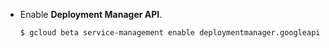 ---
---  
* Enable **Deployment Manager API**.

  ```sh
  $ gcloud beta service-management enable deploymentmanager.googleapis.com
  ```